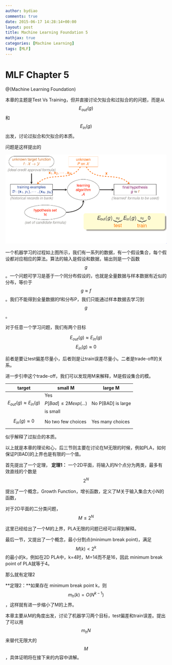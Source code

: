 ```yaml
---
author: bydiao
comments: true
date: 2015-06-17 14:28:14+00:00
layout: post
title: Machine Learning Foundation 5
mathjax: true
categories: [Machine Learning]
tags: [MLF]
---
```


# MLF Chapter 5

@(Machine Learning Foundation)

本章的主题是Test Vs Training，但并直接讨论欠拟合和过拟合的的问题，而是从$$E_{out}(g)$$和$$E_{in}(g)$$出发，讨论过拟合和欠拟合的本质。

问题是这样提出的

![Alt text](../image/MLF5_1.PNG)

一个机器学习的过程如上图所示，我们有一系列的数据，有一个假设集合，每个假设都对应相应的算法。算法的输入是假设和数据，输出则是一个函数$$g$$。一个问题可学习是基于一个同分布假设的，也就是全量数据与样本数据有近似的分布，等价于$$g \approx f$$。我们不能得到全量数据的f和分布P，我们只能通过样本数据去学习到$$g$$。

对于任意一个学习问题，我们有两个目标

$$E_{out}(g) \approx E_{in}(g)$$
$$E_{in}(g) \approx 0$$

前者是要让test偏差尽量小，后者则是让train误差尽量小。二者是trade-off的关系。

进一步引申这个trade-off，我们可以发现用M来解释，M是假设集合的模。

|target|small M| large M|
|---|---|---|
|$$E_{out}(g) \approx E_{in}(g)$$|Yes $$P[Bad] \leq 2Mexp(...)$$ is small| No P[BAD] is large|
|$$E_{in}(g) \approx 0$$|No two few choices|Yes many choices|

似乎解释了过拟合的本质。

以上就是本章的理论和心，后三节则主要在讨论在M无限的时候，例如PLA，如何保证P[BAD]的上界也是有限的一个值。

首先提出了一个定理，
**定理1：** 一个2D平面，将输入的N个点分为两类，最多有效直线的个数是$$2^N$$

提出了一个概念，Growth Function，增长函数，定义了M关于输入集合大小N的函数，

对于2D平面的二分类问题，$$M \leq 2^N$$

这里已经给出了一个M的上界，PLA无限的问题已经可以得到解释。

最后一节，又提出了一个概念，最小分割点(minimum break point)，满足$$M(k) < 2^k$$的最小的k，例如在2D PLA中，k=4时，M=14而不是16，因此 minimum break point of PLA就等于4。

那么就有定理2

**定理2：**如果存在 minimum break point k，则$$m_h(k) = O(N^{k-1})$$，这样就有进一步缩小了M的上界。

本章主要从M的角度出发，讨论了机器学习两个目标，test偏差和train误差。提出了可以用$$m_h{N}$$来替代无限大的$$M$$，具体证明将在接下来的内容中讲解。 